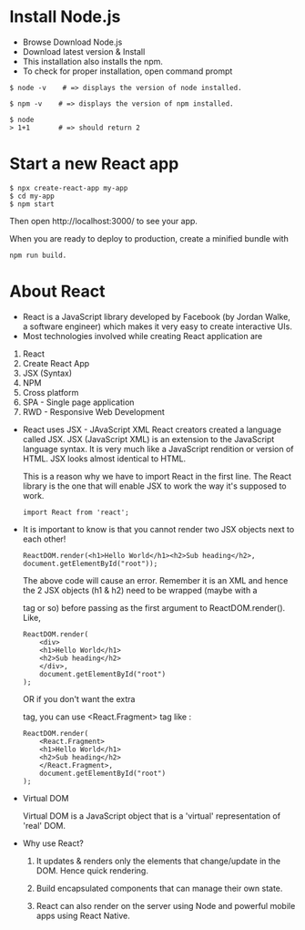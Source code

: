 # Install Node.js

* Browse Download Node.js
* Download latest version & Install
* This installation also installs the npm.
* To check for proper installation, open command prompt
```
$ node -v    # => displays the version of node installed.

$ npm -v    # => displays the version of npm installed. 

$ node
> 1+1       # => should return 2
```

# Start a new React app

```
$ npx create-react-app my-app
$ cd my-app
$ npm start
```

Then open http://localhost:3000/ to see your app.

When you are ready to deploy to production, create a minified bundle with 

```
npm run build.
```


# About React

* React is a JavaScript library developed by Facebook (by Jordan Walke, a software engineer) which makes it very easy to create interactive UIs.
* Most technologies involved while creating React application are

1) React
2) Create React App
3) JSX (Syntax)
4) NPM
5) Cross platform
6) SPA - Single page application
7) RWD - Responsive Web Development

* React uses JSX - JAvaScript XML
    React creators created a language called JSX.  JSX (JavaScript XML) is an extension to the JavaScript language syntax. It is very much like a JavaScript rendition or version of HTML. JSX looks almost identical to HTML.

    This is a reason why we have to import React in the first line.  The React library is the one that will enable JSX to work the way it's supposed to work.

    ```
    import React from 'react';
    ```

* It is important to know is that you cannot render two JSX objects next to each other! 

    ```
    ReactDOM.render(<h1>Hello World</h1><h2>Sub heading</h2>, document.getElementById("root"));
    ```
    The above code will cause an error. Remember it is an XML and hence the 2 JSX objects (h1 & h2) need to be wrapped (maybe with a <div> tag or so) before passing as the first argument to ReactDOM.render(). Like,

    ```
    ReactDOM.render(
        <div>
        <h1>Hello World</h1>
        <h2>Sub heading</h2>
        </div>,
        document.getElementById("root")
    );
    ```
    OR if you don't want the extra <div> tag, you can use <React.Fragment> tag like : 

    ```
    ReactDOM.render(
        <React.Fragment>
        <h1>Hello World</h1>
        <h2>Sub heading</h2>
        </React.Fragment>,
        document.getElementById("root")
    );
    ```

* Virtual DOM

    Virtual DOM is a JavaScript object that is a 'virtual'  representation of 'real' DOM.

* Why use React?

    1) It updates & renders only the elements that change/update in the DOM. Hence quick rendering.

    2) Build encapsulated components that can manage their own state.

    3) React can also render on the server using Node and powerful mobile apps using React Native.



